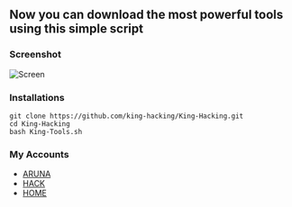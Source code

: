 ## Now you can download the most powerful tools using this simple script
### Screenshot
![Screen](http://www.m9c.net/uploads/15563553591.jpg)
### Installations
```
git clone https://github.com/king-hacking/King-Hacking.git
cd King-Hacking
bash King-Tools.sh
```
### My Accounts
* [ARUNA](https://youtu.be/xSxXAX9xfSY)
* [HACK](https://youtu.be/xSxXAX9xfSY)
* [HOME](https://youtu.be/xSxXAX9xfSY)
